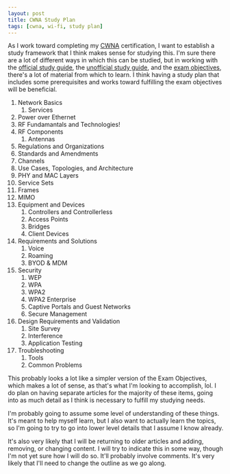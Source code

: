 ```yaml
---
layout: post
title: CWNA Study Plan
tags: [cwna, wi-fi, study plan]
---
```

As I work toward completing my [CWNA](https://www.cwnp.com/certifications/cwna) certification, I want to establish a study framework that I think makes sense for studying this. I'm sure there are a lot of different ways in which this can be studied, but in working with the [official study guide](https://www.amazon.com/CWNA-107-Certified-Wireless-Network-Administrator/dp/1976925045/), the [unofficial study guide](https://www.amazon.com/Certified-Wireless-Network-Administrator-Study/dp/1119425786/), and the [exam objectives](https://www.cwnp.com/uploads/cwna-107-objectives-2017.pdf), there's a lot of material from which to learn. I think having a study plan that includes some prerequisites and works toward fulfilling the exam objectives will be beneficial.

1. Network Basics
    1. Services
1. Power over Ethernet
1. RF Fundamantals and Technologies!
1. RF Components
    1. Antennas
1. Regulations and Organizations
1. Standards and Amendments
1. Channels
1. Use Cases, Topologies, and Architecture
1. PHY and MAC Layers
1. Service Sets
1. Frames
1. MIMO
1. Equipment and Devices
    1. Controllers and Controllerless
    1. Access Points
    1. Bridges
    1. Client Devices
1. Requirements and Solutions
    1. Voice
    1. Roaming
    1. BYOD & MDM
1. Security
    1. WEP
    1. WPA
    1. WPA2
    1. WPA2 Enterprise
    1. Captive Portals and Guest Networks
    1. Secure Management
1. Design Requirements and Validation
    1. Site Survey
    1. Interference
    1. Application Testing
1. Troubleshooting
    1. Tools
    1. Common Problems

This probably looks a lot like a simpler version of the Exam Objectives, which makes a lot of sense, as that's what I'm looking to accomplish, lol. I do plan on having separate articles for the majority of these items, going into as much detail as I think is necessary to fulfill my studying needs.

I'm probably going to assume some level of understanding of these things. It's meant to help myself learn, but I also want to actually learn the topics, so I'm going to try to go into lower level details that I assume I know already. 

It's also very likely that I will be returning to older articles and adding, removing, or changing content. I will try to indicate this in some way, though I'm not yet sure how I will do so. It'll probably involve comments. It's very likely that I'll need to change the outline as we go along. 


